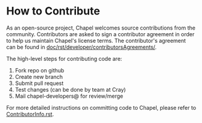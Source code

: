 How to Contribute
=================

As an open-source project, Chapel welcomes source contributions from
the community.  Contributors are asked to sign a contributor agreement
in order to help us maintain Chapel's license terms.  The
contributor's agreement can be found in
[doc/rst/developer/contributorsAgreements/][0].

The high-level steps for contributing code are:

1. Fork repo on github
2. Create new branch
3. Submit pull request
4. Test changes (can be done by team at Cray)
5. Mail chapel-developers@ for review/merge

For more detailed instructions on committing code to Chapel, please refer to
[ContributorInfo.rst][1].

[0]: https://github.com/chapel-lang/chapel/tree/master/doc/rst/developer/contributorAgreements/
[1]: https://github.com/chapel-lang/chapel/tree/master/doc/rst/developer/bestPractices/ContributorInfo.rst
